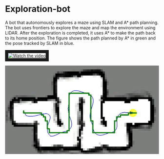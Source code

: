 # Exploration-bot
A bot that autonomously explores a maze using SLAM and A* path planning. The bot uses frontiers to explore the maze and map the environment using LIDAR. After the exploration is completed, it uses A* to make the path back to its home position. The figure shows the path planned by A* in green and the pose tracked by SLAM in blue. 

<a href="https://youtube/Ix8HPOaqvUw" target="_blank">
 <img src="https://img.youtube.com/vi/Ix8HPOaqvUw/default.jpg" alt="Watch the video" width="480" height="360" border="10" />
</a>


![alt text](https://github.com/rahulagrawal048/Exploration-bot/blob/main/images/astar.png?raw=true)


